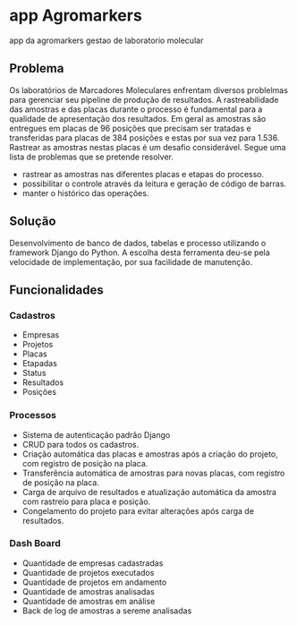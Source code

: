 # app Agromarkers
app da agromarkers gestao de laboratorio molecular

## Problema
Os laboratórios de Marcadores Moleculares enfrentam diversos problelmas para gerenciar seu pipeline de produção de resultados. 
A rastreabilidade das amostras e das placas durante o processo é fundamental para a qualidade de apresentação dos resultados. 
Em geral as amostras são entregues em placas de 96 posições que precisam ser tratadas e transferidas para placas de 384 posições e estas por sua vez para 1.536. Rastrear as amostras nestas placas é um desafio considerável. 
Segue uma lista de problemas que se pretende resolver.
- rastrear as amostras nas diferentes placas e etapas do processo.
- possibilitar o controle através da leitura e geração de código de barras.
- manter o histórico das operações.

## Solução
Desenvolvimento de banco de dados, tabelas e processo utilizando o framework Django do Python. A escolha desta ferramenta deu-se pela velocidade de implementação, por sua facilidade de manutenção. 

## Funcionalidades

### Cadastros
- Empresas
- Projetos
- Placas
- Etapadas
- Status
- Resultados
- Posições

### Processos
- Sistema de autenticação padrão Django
- CRUD para todos os cadastros.
- Criação automática das placas e amostras após a criação do projeto, com registro de posição na placa. 
- Transferência automática de amostras para novas placas, com registro de posição na placa.
- Carga de arquivo de resultados e atualização automática da amostra com rastreio para placa e posição.
- Congelamento do projeto para evitar alterações após carga de resultados.

### Dash Board
- Quantidade de empresas cadastradas
- Quantidade de projetos executados
- Quantidade de projetos em andamento
- Quantidade de amostras analisadas
- Quantidade de amostras em análise
- Back de log de amostras a sereme analisadas
    
